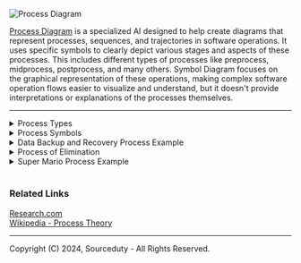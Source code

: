 ![Process Diagram](https://github.com/sourceduty/Process_Theory/assets/123030236/a42a22dc-0b99-4783-ab0a-fb40940841cd)

[Process Diagram](https://chat.openai.com/g/g-BKPxbMYJD-process-diagram) is a specialized AI designed to help create diagrams that represent processes, sequences, and trajectories in software operations. It uses specific symbols to clearly depict various stages and aspects of these processes. This includes different types of processes like preprocess, midprocess, postprocess, and many others. Symbol Diagram focuses on the graphical representation of these operations, making complex software operation flows easier to visualize and understand, but it doesn't provide interpretations or explanations of the processes themselves.

***

<details><summary>Process Types</summary>
<br>

1. Batch Processing
2. Real-time Processing
3. Interactive Processing
4. Multithreading
5. Multiprocessing
6. Time Sharing
7. Distributed Processing
8. Parallel Processing
9. Sequential Processing
10. Transaction Processing

<br>    
</details>

<details><summary>Process Symbols</summary>
<br>

These symbols can be combined and expanded to create complex diagrams that depict the flow of activities, decisions, and interactions within a software input and output process.

### Process (→)
A single process, represented by an arrow (→), signifies a linear progression from one step to the next.
```
Example: 0 → 1 → 2 → 3 → 4
```
This means that the process starts at step 0, moves to step 1, and then to step 2.

#

### Multiprocess (⇄ ⇅ ⇆ ⇇ ⇈ ⇉ ⇊)
A multiprocess involves multiple parallel activities, and it's represented using various symbols. The specific symbol denotes the synchronization or interaction between these activities.
```
Example: 0/0 ⇄ 1/1 ⇉ 2/2
```
This means there are three parallel activities (0, 1, and 2), and the symbols indicate how they interact. In this case, ⇄ suggests they interact closely, while ⇉ indicates a more separated interaction.

#

### Preprocess (↝)
A preprocess is an initial step before the main process, often used for data preparation or setup.
```
Example: 0 ↝ 1
```
This means that step 0 is a preprocessing step that leads to the main process at step 1.

#

### Midprocess (↯)
A midprocess symbolizes intermediate steps within the overall process.
```
Example: 1 ↯ 2
```
This represents an intermediate step occurring between step 1 and step 2.

#

### Postprocess (↦)
A postprocess is a step that occurs after the main process, often used for finalization or cleanup.
```
Example: 4 ↦ 5
```
This means that step 5 is a postprocessing step following step 4.

#

### Reprocess (↺)
Reprocess indicates that a step is being revisited or iterated upon.
```
Example: 3 ↺
```
This means that step 3 is revisited for reprocessing.

#

### Alternating process (⇄)
An alternating process involves steps that alternate or switch between different paths.
```
Example: (3 ⇄ 4)
```
This represents a situation where the process can alternate between step 3 and step 4.

#

### Subprocesses (⇢)
Subprocesses represent a hierarchical structure, where a main process is broken down into smaller subprocesses.
```
Example: 0 ⇢ 1 ⇢ 2 ⇢ 3
```
This signifies that there's a main process (0) that is divided into multiple subprocesses (1, 2, 3).

#

### Process interception (↗ ↙)
Process interception symbols indicate branching or decisions within the process.
```
Example: 2 ↗ 3 ↙ 4
```
This suggests that at step 2, the process can either move to step 3 or step 4 based on a decision.

#

### Optional process (↷)
An optional process is a step that may or may not be executed, depending on certain conditions.
```
Example: 3 ↷
```
This implies that step 3 is optional and may or may not be included in the process.

#

### Joint process (↭)
A joint process symbolizes the convergence of multiple paths or activities into a single path.
```
Example: (3 ↭ 4)
```
This represents a point where multiple activities (3 and 4) merge into a single path.

<br>    
</details>

<details><summary>Data Backup and Recovery Process Example</summary>
<br>

1. Preprocess: Check if backup is needed (↝).
2. Parallel Process: Back up databases and user files simultaneously (⫸).
3. Process: Verify integrity of backups (→).
4. Conditional Process: If verification fails, reprocess backup (⇏).
5. Reprocess: Redo backup process (↺).
6. Optional Process: Notify admin if multiple failures occur (↷).
7. Postprocess: Log completion (↦).

Diagram:

```
↝ Check backup needed ⫸ [Back up databases ⇆ Back up user files] → Verify backups ⇏ {If fail} ↺ Redo backup ↷ Notify admin (optional) → ↦ Log completion
```

<br>    
</details>

<details><summary>Process of Elimination</summary>
<br>

The "Process of Elimination" is represented by a sequence of steps starting with identifying potential candidates. These candidates are then evaluated based on specific criteria. As part of a divergent process, each candidate is subsequently processed individually. The results from each are reviewed, culminating in a final decision. This methodical approach helps in systematically narrowing down options to reach a definitive conclusion.

```
Start → Identify Candidates → Evaluate Criteria → Apply Criteria (⇛) → 
Candidate 1 (↦) → Candidate 2 (↦) → Candidate 3 (↦) → 
Review Results → Final Decision
```

<br>    
</details>

<details><summary>Super Mario Process Example</summary>
<br>

The process diagram for the Super Mario video game captures the essential gameplay loop, starting from the initial game launch to the decision to proceed to the next level or replay the current one. The game begins with the player starting up and selecting a level. Once a level is chosen, the main gameplay segment, labeled as "Play Level," unfolds through several subprocesses. These include navigating the terrain, where the player moves through the level layout, encountering various enemies in alternating patterns, and collecting essential items like coins and power-ups. Optionally, players might pass checkpoints that save their progress. Towards the end of the level, there might be a boss fight, represented as a process interception, which the player must overcome to complete the level. After defeating the boss or reaching the level's end, the game displays results and rewards, followed by a decision point where the player can choose to advance to the next level or replay the current one, illustrating an iterative nature of gameplay. This diagram effectively outlines the dynamic and interactive elements of the Super Mario gameplay experience.

```
Start Game (↝) → Select Level (→) → Play Level (↯)
  ↳ Navigate Terrain (⇢) → Encounter Enemies (⇄) → Collect Items (⇢) → Checkpoints (↷) 
  ↳ Level Boss (↖) → Complete Level (↦) → Results (↦) → Next Level/Replay (↺) → [back to Select Level (→)]
```

<br>    
</details>

#
### Related Links

[Research.com](https://research.com/education/what-is-information-processing-theory)
<br />
[Wikipedia - Process Theory](https://en.wikipedia.org/wiki/Process_theory)

***
Copyright (C) 2024, Sourceduty - All Rights Reserved.
